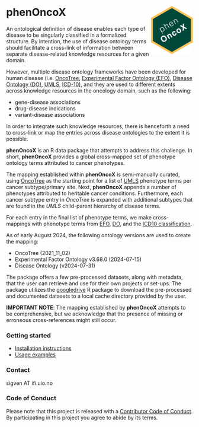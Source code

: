 &nbsp;

# phenOncoX <a href="https://sigven.github.io/phenOncoX/"><img src="man/figures/logo.png" align="right" height="130" width="113"/></a>

An ontological definition of disease enables each type of disease to be 
singularly classified in a formalized structure. By intention, the use of 
disease ontology terms should facilitate a cross-link of information between 
separate disease-related knowledge resources for a given domain. 

However, multiple disease ontology frameworks have been developed for human 
disease (i.e. [OncoTree](http://oncotree.mskcc.org/#/home), 
[Experimental Factor Ontology (EFO)](https://github.com/EBISPOT/efo), 
[Disease Ontology (DO)](https://github.com/DiseaseOntology/HumanDiseaseOntology), 
[UMLS](https://www.ncbi.nlm.nih.gov/medgen/), 
[ICD-10)](https://www.who.int/standards/classifications/classification-of-diseases), 
and they are used to different extents across knowledge resources in the 
oncology domain, such as the following:

-   gene-disease associations
-   drug-disease indications
-   variant-disease associations

In order to integrate such knowledge resources, there is henceforth a need 
to cross-link or map the entries across disease ontologies to the extent it 
is possible.

**phenOncoX** is an R data package that attempts to address this challenge. 
In short, **phenOncoX** provides a global cross-mapped set of phenotype 
ontology terms attributed to cancer phenotypes.

The mapping established within **phenOncoX** is semi-manually curated, using 
[OncoTree](http://oncotree.mskcc.org/#/home) as the starting point for a list of 
[UMLS](https://www.ncbi.nlm.nih.gov/medgen/) phenotype terms per cancer 
subtype/primary site. Next, **phenOncoX** appends a number of phenotypes 
attributed to heritable cancer conditions. Furthermore, each cancer subtype 
entry in *OncoTree* is expanded with additional subtypes that are found in 
the *UMLS* child-parent hierarchy of disease terms.

For each entry in the final list of phenotype terms, we make cross-mappings 
with phenotype terms from [EFO](https://github.com/EBISPOT/efo), 
[DO](https://disease-ontology.org/), and the [ICD10 classification](https://www.who.int/standards/classifications/classification-of-diseases).

As of early August 2024, the following ontology versions are used to create the mapping:

-   OncoTree (2021_11_02)
-   Experimental Factor Ontology v3.68.0 (2024-07-15)
-   Disease Ontology (v2024-07-31)

The package offers a few pre-processed datasets, along with metadata, that 
the user can retrieve and use for their own projects or set-ups. The package 
utilizes the [googledrive](https://googledrive.tidyverse.org/) R package to 
download the pre-processed and documented datasets to a local cache 
directory provided by the user.

**IMPORTANT NOTE**: The mapping established by **phenOncoX** attempts 
to be comprehensive, but we acknowledge that the presence of missing or 
erroneous cross-references might still occur.

### Getting started

* [Installation instructions](articles/phenOncoX.html#installation)
* [Usage examples](articles/phenOncoX.html#get-oncotree-terms)

### Contact

sigven AT ifi.uio.no

### Code of Conduct

Please note that this project is released with a [Contributor Code of Conduct](https://github.com/sigven/phenOncoX/blob/main/.github/CODE_OF_CONDUCT.md). By participating in this project you agree to abide by its terms.


